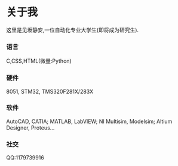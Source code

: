 # 关于我

这里是见坂静安,一位自动化专业大学生(即将成为研究生).

### 语言

C,CSS,HTML(微量:Python)

### 硬件

8051, STM32, TMS320F281X/283X

### 软件

AutoCAD, CATIA;
MATLAB, LabVIEW;
NI Multisim, Modelsim;
Altium Designer, Proteus...

### 社交

QQ:1179739916
